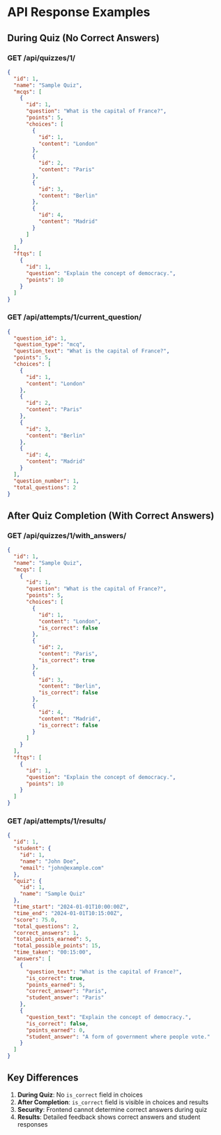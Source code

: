 # API Response Examples

## During Quiz (No Correct Answers)

### GET /api/quizzes/1/
```json
{
  "id": 1,
  "name": "Sample Quiz",
  "mcqs": [
    {
      "id": 1,
      "question": "What is the capital of France?",
      "points": 5,
      "choices": [
        {
          "id": 1,
          "content": "London"
        },
        {
          "id": 2,
          "content": "Paris"
        },
        {
          "id": 3,
          "content": "Berlin"
        },
        {
          "id": 4,
          "content": "Madrid"
        }
      ]
    }
  ],
  "ftqs": [
    {
      "id": 1,
      "question": "Explain the concept of democracy.",
      "points": 10
    }
  ]
}
```

### GET /api/attempts/1/current_question/
```json
{
  "question_id": 1,
  "question_type": "mcq",
  "question_text": "What is the capital of France?",
  "points": 5,
  "choices": [
    {
      "id": 1,
      "content": "London"
    },
    {
      "id": 2,
      "content": "Paris"
    },
    {
      "id": 3,
      "content": "Berlin"
    },
    {
      "id": 4,
      "content": "Madrid"
    }
  ],
  "question_number": 1,
  "total_questions": 2
}
```

## After Quiz Completion (With Correct Answers)

### GET /api/quizzes/1/with_answers/
```json
{
  "id": 1,
  "name": "Sample Quiz",
  "mcqs": [
    {
      "id": 1,
      "question": "What is the capital of France?",
      "points": 5,
      "choices": [
        {
          "id": 1,
          "content": "London",
          "is_correct": false
        },
        {
          "id": 2,
          "content": "Paris",
          "is_correct": true
        },
        {
          "id": 3,
          "content": "Berlin",
          "is_correct": false
        },
        {
          "id": 4,
          "content": "Madrid",
          "is_correct": false
        }
      ]
    }
  ],
  "ftqs": [
    {
      "id": 1,
      "question": "Explain the concept of democracy.",
      "points": 10
    }
  ]
}
```

### GET /api/attempts/1/results/
```json
{
  "id": 1,
  "student": {
    "id": 1,
    "name": "John Doe",
    "email": "john@example.com"
  },
  "quiz": {
    "id": 1,
    "name": "Sample Quiz"
  },
  "time_start": "2024-01-01T10:00:00Z",
  "time_end": "2024-01-01T10:15:00Z",
  "score": 75.0,
  "total_questions": 2,
  "correct_answers": 1,
  "total_points_earned": 5,
  "total_possible_points": 15,
  "time_taken": "00:15:00",
  "answers": [
    {
      "question_text": "What is the capital of France?",
      "is_correct": true,
      "points_earned": 5,
      "correct_answer": "Paris",
      "student_answer": "Paris"
    },
    {
      "question_text": "Explain the concept of democracy.",
      "is_correct": false,
      "points_earned": 0,
      "student_answer": "A form of government where people vote."
    }
  ]
}
```

## Key Differences

1. **During Quiz**: No `is_correct` field in choices
2. **After Completion**: `is_correct` field is visible in choices and results
3. **Security**: Frontend cannot determine correct answers during quiz
4. **Results**: Detailed feedback shows correct answers and student responses 
